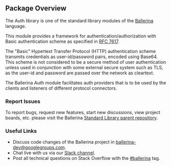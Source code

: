## Package Overview

The Auth library is one of the standard library modules of the [Ballerina](https://ballerina.io/) language.

This module provides a framework for authentication/authorization with Basic authentication scheme as specified in [RFC 7617](https://datatracker.ietf.org/doc/html/rfc7617).

The "Basic" Hypertext Transfer Protocol (HTTP) authentication scheme transmits credentials as user-id/password pairs, encoded using Base64. This scheme is not considered to be a secure method of user authentication unless used in conjunction with some external secure system such as TLS, as the user-id and password are passed over the network as cleartext.

The Ballerina Auth module facilitates auth providers that is to be used by the clients and listeners of different protocol connectors.

### Report Issues

To report bugs, request new features, start new discussions, view project boards, etc. please visit the Ballerina
[Standard Library parent repository](https://github.com/ballerina-platform/ballerina-standard-library).

### Useful Links
- Discuss code changes of the Ballerina project in [ballerina-dev@googlegroups.com](mailto:ballerina-dev@googlegroups.com).
- Chat live with us via our [Slack channel](https://ballerina.io/community/slack/).
- Post all technical questions on Stack Overflow with the [#ballerina](https://stackoverflow.com/questions/tagged/ballerina) tag.
